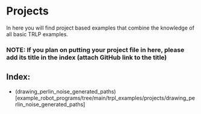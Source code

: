 # Projects 
In here you will find project based examples that combine the knowledge of all basic TRLP examples.
### **NOTE: If you plan on putting your project file in here, please add its title in the index (attach GitHub link to the title)**
## Index:
* (drawing_perlin_noise_generated_paths) [example_robot_programs/tree/main/trpl_examples/projects/drawing_perlin_noise_generated_paths]

